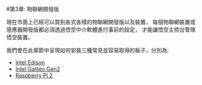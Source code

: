 #第3章: 物聯網開發版

現在市面上已經可以買到各式各樣的物聯網開發版以及裝置，
每個物聯網裝置或感應器開發版都必須透過悟空中介軟體進行事前的設定，
才能讓悟空主控台管理悟空裝置。

我們會在此章節中呈現如何安裝三種常見並容易取得的板子，分別為:

- [Intel Edison](Edison.md)
- [Intel Galileo Gen2](Galileo.md)
- [Raspberry Pi 2](RPi.md)


